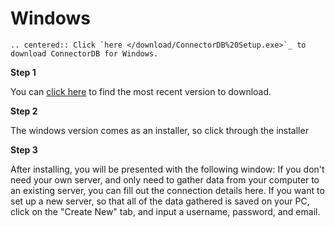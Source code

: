 # Windows

```eval_rst
.. centered:: Click `here </download/ConnectorDB%20Setup.exe>`_ to download ConnectorDB for Windows.
```
<!-- This code ensures that the download starts if coming from download page -->
<script type="text/javascript">if (/[?&]dl=1/.test(window.location.search)) setTimeout(function() {window.location.href="/download/ConnectorDB%20Setup.exe";},0);</script>



**Step 1**

You can [click here](/download/) to find the most recent version to download.

**Step 2**

The windows version comes as an installer, so click through the installer

**Step 3**

After installing, you will be presented with the following window:
If you don't need your own server, and only need to gather data from your computer to an existing server,
you can fill out the connection details here.
If you want to set up a new server, so that all of the data gathered is saved on your PC, click on the "Create New" tab,
and input a username, password, and email.



